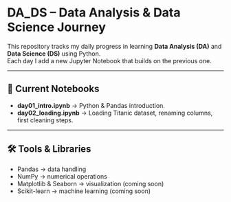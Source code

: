 # DA_DS – Data Analysis & Data Science Journey

This repository tracks my daily progress in learning **Data Analysis (DA)** and **Data Science (DS)** using Python.  
Each day I add a new Jupyter Notebook that builds on the previous one.

---

## 📂 Current Notebooks
- **day01_intro.ipynb** → Python & Pandas introduction.  
- **day02_loading.ipynb** → Loading Titanic dataset, renaming columns, first cleaning steps.  

---

## 🛠️ Tools & Libraries
- Pandas → data handling  
- NumPy → numerical operations  
- Matplotlib & Seaborn → visualization (coming soon)  
- Scikit-learn → machine learning (coming soon)  
